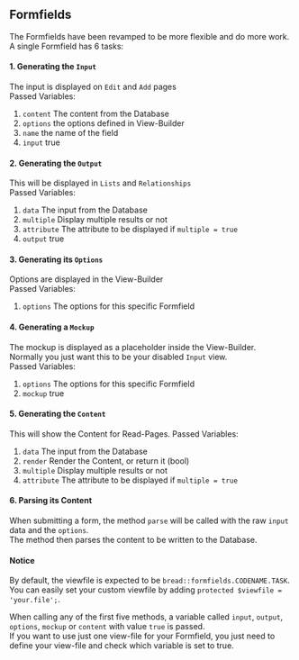 ## Formfields
The Formfields have been revamped to be more flexible and do more work.  
A single Formfield has 6 tasks:
#### 1. Generating the `Input`
The input is displayed on `Edit` and `Add` pages  
Passed Variables:
1. `content` The content from the Database
2. `options` the options defined in View-Builder
3. `name` the name of the field
4. `input` true

#### 2. Generating the `Output`
This will be displayed in `Lists` and `Relationships`  
Passed Variables:
1. `data` The input from the Database
2. `multiple` Display multiple results or not
3. `attribute` The attribute to be displayed if `multiple = true`
4. `output` true


#### 3. Generating its `Options`
Options are displayed in the View-Builder  
Passed Variables:
1. `options` The options for this specific Formfield

#### 4. Generating a `Mockup`
The mockup is displayed as a placeholder inside the View-Builder.  
Normally you just want this to be your disabled `Input` view.  
Passed Variables:
1. `options` The options for this specific Formfield
2. `mockup` true

#### 5. Generating the `Content`
This will show the Content for Read-Pages.
Passed Variables:  
1. `data` The input from the Database
2. `render` Render the Content, or return it (bool)
3. `multiple` Display multiple results or not
4. `attribute` The attribute to be displayed if `multiple = true`

#### 6. Parsing its Content
When submitting a form, the method `parse` will be called with the raw `input` data and the `options`.  
The method then parses the content to be written to the Database.

#### Notice
By default, the viewfile is expected to be `bread::formfields.CODENAME.TASK`.  
You can easily set your custom viewfile by adding `protected $viewfile = 'your.file';`.

When calling any of the first five methods, a variable called `input`, `output`, `options`, `mockup` or `content` with value `true` is passed.  
If you want to use just one view-file for your Formfield, you just need to define your view-file and check which variable is set to true.  
